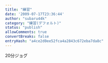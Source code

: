 ```yaml
---
title: "練習"
date: '2009-07-17T23:36:44'
author: "subaru44k"
category: "練習(デフォルト)"
status: "publish"
allowComments: true
convertBreaks: false
entryHash: "a4ce2d0ee52fca4a2843c672eba7da8c"
---
```

20分ジョグ
